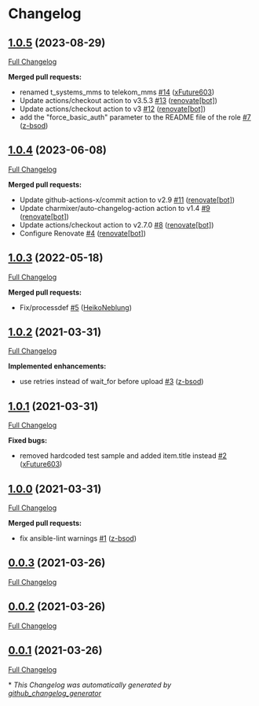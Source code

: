 # Changelog

## [1.0.5](https://github.com/telekom-mms/ansible-collection-icinga-business-process/tree/1.0.5) (2023-08-29)

[Full Changelog](https://github.com/telekom-mms/ansible-collection-icinga-business-process/compare/1.0.4...1.0.5)

**Merged pull requests:**

- renamed t\_systems\_mms to telekom\_mms [\#14](https://github.com/telekom-mms/ansible-collection-icinga-business-process/pull/14) ([xFuture603](https://github.com/xFuture603))
- Update actions/checkout action to v3.5.3 [\#13](https://github.com/telekom-mms/ansible-collection-icinga-business-process/pull/13) ([renovate[bot]](https://github.com/apps/renovate))
- Update actions/checkout action to v3 [\#12](https://github.com/telekom-mms/ansible-collection-icinga-business-process/pull/12) ([renovate[bot]](https://github.com/apps/renovate))
- add the "force\_basic\_auth" parameter to the README file of the role [\#7](https://github.com/telekom-mms/ansible-collection-icinga-business-process/pull/7) ([z-bsod](https://github.com/z-bsod))

## [1.0.4](https://github.com/telekom-mms/ansible-collection-icinga-business-process/tree/1.0.4) (2023-06-08)

[Full Changelog](https://github.com/telekom-mms/ansible-collection-icinga-business-process/compare/1.0.3...1.0.4)

**Merged pull requests:**

- Update github-actions-x/commit action to v2.9 [\#11](https://github.com/telekom-mms/ansible-collection-icinga-business-process/pull/11) ([renovate[bot]](https://github.com/apps/renovate))
- Update charmixer/auto-changelog-action action to v1.4 [\#9](https://github.com/telekom-mms/ansible-collection-icinga-business-process/pull/9) ([renovate[bot]](https://github.com/apps/renovate))
- Update actions/checkout action to v2.7.0 [\#8](https://github.com/telekom-mms/ansible-collection-icinga-business-process/pull/8) ([renovate[bot]](https://github.com/apps/renovate))
- Configure Renovate [\#4](https://github.com/telekom-mms/ansible-collection-icinga-business-process/pull/4) ([renovate[bot]](https://github.com/apps/renovate))

## [1.0.3](https://github.com/telekom-mms/ansible-collection-icinga-business-process/tree/1.0.3) (2022-05-18)

[Full Changelog](https://github.com/telekom-mms/ansible-collection-icinga-business-process/compare/1.0.2...1.0.3)

**Merged pull requests:**

- Fix/processdef [\#5](https://github.com/telekom-mms/ansible-collection-icinga-business-process/pull/5) ([HeikoNeblung](https://github.com/HeikoNeblung))

## [1.0.2](https://github.com/telekom-mms/ansible-collection-icinga-business-process/tree/1.0.2) (2021-03-31)

[Full Changelog](https://github.com/telekom-mms/ansible-collection-icinga-business-process/compare/1.0.1...1.0.2)

**Implemented enhancements:**

- use retries instead of wait\_for before upload [\#3](https://github.com/telekom-mms/ansible-collection-icinga-business-process/pull/3) ([z-bsod](https://github.com/z-bsod))

## [1.0.1](https://github.com/telekom-mms/ansible-collection-icinga-business-process/tree/1.0.1) (2021-03-31)

[Full Changelog](https://github.com/telekom-mms/ansible-collection-icinga-business-process/compare/1.0.0...1.0.1)

**Fixed bugs:**

- removed hardcoded test sample and added item.title instead [\#2](https://github.com/telekom-mms/ansible-collection-icinga-business-process/pull/2) ([xFuture603](https://github.com/xFuture603))

## [1.0.0](https://github.com/telekom-mms/ansible-collection-icinga-business-process/tree/1.0.0) (2021-03-31)

[Full Changelog](https://github.com/telekom-mms/ansible-collection-icinga-business-process/compare/0.0.3...1.0.0)

**Merged pull requests:**

- fix ansible-lint warnings [\#1](https://github.com/telekom-mms/ansible-collection-icinga-business-process/pull/1) ([z-bsod](https://github.com/z-bsod))

## [0.0.3](https://github.com/telekom-mms/ansible-collection-icinga-business-process/tree/0.0.3) (2021-03-26)

[Full Changelog](https://github.com/telekom-mms/ansible-collection-icinga-business-process/compare/0.0.2...0.0.3)

## [0.0.2](https://github.com/telekom-mms/ansible-collection-icinga-business-process/tree/0.0.2) (2021-03-26)

[Full Changelog](https://github.com/telekom-mms/ansible-collection-icinga-business-process/compare/0.0.1...0.0.2)

## [0.0.1](https://github.com/telekom-mms/ansible-collection-icinga-business-process/tree/0.0.1) (2021-03-26)

[Full Changelog](https://github.com/telekom-mms/ansible-collection-icinga-business-process/compare/eb9afca1e04c3c5e81cc25aa3797467df7f93c1a...0.0.1)



\* *This Changelog was automatically generated by [github_changelog_generator](https://github.com/github-changelog-generator/github-changelog-generator)*
